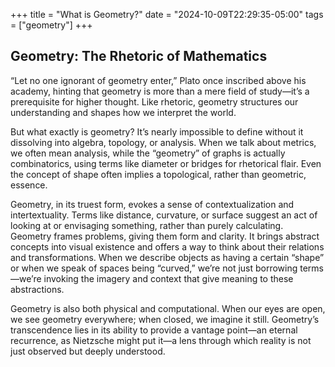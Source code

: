 +++
title = "What is Geometry?"
date = "2024-10-09T22:29:35-05:00"
tags = ["geometry"]
+++

## Geometry: The Rhetoric of Mathematics

“Let no one ignorant of geometry enter,” Plato once inscribed above his academy, hinting that geometry is more than a mere field of study—it’s a prerequisite for higher thought. Like rhetoric, geometry structures our understanding and shapes how we interpret the world. 

But what exactly is geometry? It’s nearly impossible to define without it dissolving into algebra, topology, or analysis. When we talk about metrics, we often mean analysis, while the “geometry” of graphs is actually combinatorics, using terms like diameter or bridges for rhetorical flair. Even the concept of shape often implies a topological, rather than geometric, essence.

Geometry, in its truest form, evokes a sense of contextualization and intertextuality. Terms like distance, curvature, or surface suggest an act of looking at or envisaging something, rather than purely calculating. Geometry frames problems, giving them form and clarity. It brings abstract concepts into visual existence and offers a way to think about their relations and transformations. When we describe objects as having a certain “shape” or when we speak of spaces being “curved,” we’re not just borrowing terms—we’re invoking the imagery and context that give meaning to these abstractions.

Geometry is also both physical and computational. When our eyes are open, we see geometry everywhere; when closed, we imagine it still. Geometry’s transcendence lies in its ability to provide a vantage point—an eternal recurrence, as Nietzsche might put it—a lens through which reality is not just observed but deeply understood.
